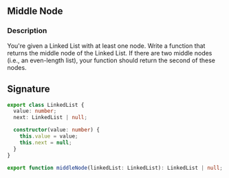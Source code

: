 ## Middle Node

### Description

You're given a Linked List with at least one node. Write a function that returns the middle node of the Linked List. If there are two middle nodes (i.e., an even-length list), your function should return the second of these nodes.

## Signature

```typescript
export class LinkedList {
  value: number;
  next: LinkedList | null;

  constructor(value: number) {
    this.value = value;
    this.next = null;
  }
}

export function middleNode(linkedList: LinkedList): LinkedList | null;
```
